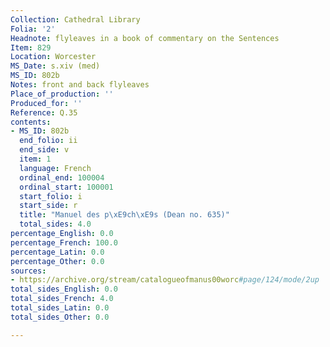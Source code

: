 ```yaml
---
Collection: Cathedral Library
Folia: '2'
Headnote: flyleaves in a book of commentary on the Sentences
Item: 829
Location: Worcester
MS_Date: s.xiv (med)
MS_ID: 802b
Notes: front and back flyleaves
Place_of_production: ''
Produced_for: ''
Reference: Q.35
contents:
- MS_ID: 802b
  end_folio: ii
  end_side: v
  item: 1
  language: French
  ordinal_end: 100004
  ordinal_start: 100001
  start_folio: i
  start_side: r
  title: "Manuel des p\xE9ch\xE9s (Dean no. 635)"
  total_sides: 4.0
percentage_English: 0.0
percentage_French: 100.0
percentage_Latin: 0.0
percentage_Other: 0.0
sources:
- https://archive.org/stream/catalogueofmanus00worc#page/124/mode/2up
total_sides_English: 0.0
total_sides_French: 4.0
total_sides_Latin: 0.0
total_sides_Other: 0.0

---
```

